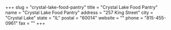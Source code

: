 +++
slug = "crystal-lake-food-pantry"
title = "Crystal Lake Food Pantry"
name = "Crystal Lake Food Pantry"
address = "257 King Street"
city = "Crystal Lake"
state = "IL"
postal = "60014"
website = ""
phone = "815-455-0961"
fax = ""
+++
